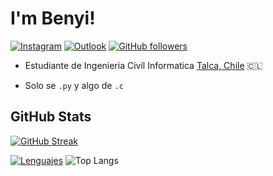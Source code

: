 # I'm Benyi!
[![Instagram](https://img.shields.io/badge/benjaf.a_cl-white?logo=instagram&logoColor=black)](https://www.instagram.com/benjaf.a_cl?utm_source=qr&igsh=MXYyNXNxY2Vwb2Vucg==)
[![Outlook](https://img.shields.io/badge/Outlook-white?logo=mailbox.org&logoColor=black)](mailto:benjamin.flores.01@alumnos.ucm.cl)
[![GitHub followers](https://img.shields.io/github/followers/1BenjaminFA)](https://github.com/1BenjaminFA)


* Estudiante de Ingenieria Civil Informatica [Talca, Chile](https://www.google.com/search?q=TALCA&oq=TALCA&gs_lcrp=EgRlZGdlKgwIABBFGDkYsQMYgAQyDAgAEEUYORixAxiABDIHCAEQABiABDIHCAIQABiABDIPCAMQABhDGLEDGIAEGIoFMgcIBBAAGIAEMgcIBRAAGIAEMgYIBhBFGDwyBggHEEUYPTIGCAgQRRg80gEIMzUxOGowajGoAgCwAgA&sourceid=chrome&ie=UTF-8) 🇨🇱

* Solo se `.py` y algo de `.c`

## GitHub Stats

[![GitHub Streak](https://github-readme-streak-stats.herokuapp.com?user=1BenjaminFA&theme=dark&hide_border=true&border_radius=6&locale=es&date_format=j%20M%5B%20Y%5D&background=45%2C0F172A%2C1F2A44&stroke=4D26EB&fire=FF9F43&sideNums=22D3EE&dates=7A8FA6&ring=FF8C42&currStreakNum=FFFFFF&currStreakLabel=FFD27F&sideLabels=C0CAFF)](https://git.io/streak-stats)

[![Lenguajes ](https://github-readme-stats.vercel.app/api?username=1BenjaminFA)](https://github.com/anuraghazra/github-readme-stats)
![Top Langs](https://github-readme-stats.vercel.app/api/top-langs/?username=1BenjaminFA&layout=compact)
